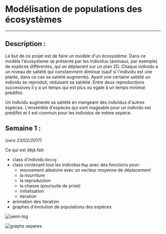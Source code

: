 # Modélisation de populations des écosystèmes
----------------------------------------------------------------------------


## Description :

Le but de ce projet est de faire un modèle d'un écosystème. Dans ce modèle l'écosysteme se présente par les individus (animaux, par exemple) de espèces différentes, qui se déplacent sur un plan 2D. Chaque individu a un niveau de satiété qui constamment diminue (sauf si l'individu est une plante, dans ce cas sa satiété augmente). Ayant une certaine satiété un individu se reproduit, réduisant sa satiétié. Entre deux reproductions successives il y a un temps qui est plus ou egale à un temps minimal prédifini.

Un individu augmente sa satiété en mangeant des individus d'autres espèces. L'ensemble d'espèces qui sont mageable pour un individu est prédifini et il est commun pour les individus de même espèce.

## Semaine 1 :
*(vers 23/02/2017)*

Ce qui est déjà fait:
 * class d'individu <code>Being</code>
 * class contenant tout les individus <code>Map</code> avec des fonctions pour:
     - mouvement aléatoire avec un vecteur moyenne de déplacement
     - la nourriture
     - la reproduction
     - la chasse (poursuite de proie)
     - initialisation
     - itération
 * animation des iteration
 * graphes d'évolution de populations des espèces

![semi-log](https://github.com/findooshka/ecosystem-model/blob/master/graphics/semi_log.png)

![graphs separes](https://github.com/findooshka/ecosystem-model/blob/master/graphics/separate.png)